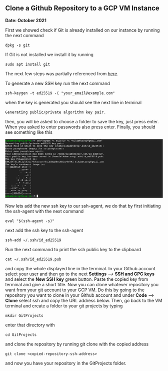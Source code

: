 
## Clone a Github Repository to a GCP VM Instance
**Date: October 2021**

First we showed check if Git is already installed on our instance by running the next command 

```
dpkg -s git
```

If Git is not installed we install it by running

```
sudo apt install git
```

The next few steps was partially referenced from [here](https://docs.github.com/en/authentication/connecting-to-github-with-ssh/generating-a-new-ssh-key-and-adding-it-to-the-ssh-agent).

To generate a new SSH key run the next command

```
ssh-keygen -t ed25519 -C "your_email@example.com"
```
when the key is generated you should see the next line in terminal

```
Generating public/private algorithm key pair.
```

then, you will be asked to choose a folder to save the key, just press enter. When you asked to enter passwords also press enter. Finally, you should see something like this

![](../Assets/GCP_git_ssh.png)

Now lets add the new ssh key to our ssh-agent, we do that by first initiating the ssh-agent with the next command

```
eval "$(ssh-agent -s)"
```

next add the ssh key to the ssh-agent

```
ssh-add ~/.ssh/id_ed25519
```

Run the next command to print the ssh public key to the clipboard 

```
cat ~/.ssh/id_ed25519.pub
```

and copy the whole displayed line in the terminal. In your Github account select your user and then go to the next **Settings** --> **SSH and GPG keys** and select the **New SSH key** green button. Paste the copied key from terminal and give a short title. Now you can clone whatever repository you want from your git account to your GCP VM. Do this by going to the repository you want to clone in your Github account and under **Code** --> **Clone** select ssh and copy the URL address below. Then, go back to the VM terminal and create a folder to your git projects by typing

```
mkdir GitProjects
```

enter that directory with 

```
cd GitProjects
```

and clone the repository by running git clone with the copied address

```
git clone <copied-repository-ssh-address>
```
and now you have your repository in the GitProjects folder.




